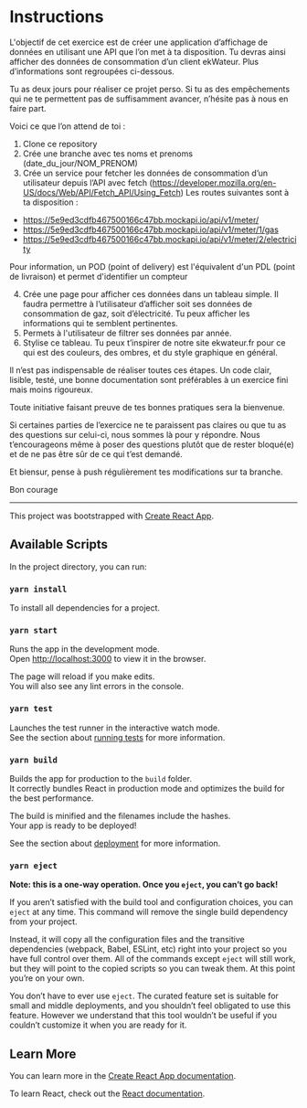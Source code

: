 # Instructions

L'objectif de cet exercice est de créer une application d’affichage de données en utilisant une API que l’on met à ta disposition. Tu devras ainsi afficher des données de consommation d’un client ekWateur. Plus d’informations sont regroupées ci-dessous.

Tu as deux jours pour réaliser ce projet perso. Si tu as des empêchements qui ne te permettent pas de suffisamment avancer, n’hésite pas à nous en faire part.

Voici ce que l’on attend de toi :

1. Clone ce repository
2. Crée une branche avec tes noms et prenoms (date_du_jour/NOM_PRENOM)
3. Crée un service pour fetcher les données de consommation d’un utilisateur depuis l’API avec fetch (https://developer.mozilla.org/en-US/docs/Web/API/Fetch_API/Using_Fetch)
   Les routes suivantes sont à ta disposition :

- https://5e9ed3cdfb467500166c47bb.mockapi.io/api/v1/meter/
- https://5e9ed3cdfb467500166c47bb.mockapi.io/api/v1/meter/1/gas
- https://5e9ed3cdfb467500166c47bb.mockapi.io/api/v1/meter/2/electricity

Pour information, un POD (point of delivery) est l'équivalent d'un PDL (point de livraison) et permet d'identifier un compteur

4. Crée une page pour afficher ces données dans un tableau simple. Il faudra permettre à l’utilisateur d’afficher soit ses données de consommation de gaz, soit d’électricité. Tu peux afficher les informations qui te semblent pertinentes.
5. Permets à l'utilisateur de filtrer ses données par année.
6. Stylise ce tableau. Tu peux t’inspirer de notre site ekwateur.fr pour ce qui est des couleurs, des ombres, et du style graphique en général.

Il n’est pas indispensable de réaliser toutes ces étapes. Un code clair, lisible, testé, une bonne documentation sont préférables à un exercice fini mais moins rigoureux.

Toute initiative faisant preuve de tes bonnes pratiques sera la bienvenue.

Si certaines parties de l’exercice ne te paraissent pas claires ou que tu as des questions sur celui-ci, nous sommes là pour y répondre. Nous t’encourageons même à poser des questions plutôt que de rester bloqué(e) et de ne pas être sûr de ce qui t’est demandé.

Et biensur, pense à push régulièrement tes modifications sur ta branche.

Bon courage

----------------------------------

This project was bootstrapped with [Create React App](https://github.com/facebook/create-react-app).

## Available Scripts

In the project directory, you can run:

### `yarn install`
To install all dependencies for a project.

### `yarn start`

Runs the app in the development mode.<br />
Open [http://localhost:3000](http://localhost:3000) to view it in the browser.

The page will reload if you make edits.<br />
You will also see any lint errors in the console.

### `yarn test`

Launches the test runner in the interactive watch mode.<br />
See the section about [running tests](https://facebook.github.io/create-react-app/docs/running-tests) for more information.

### `yarn build`

Builds the app for production to the `build` folder.<br />
It correctly bundles React in production mode and optimizes the build for the best performance.

The build is minified and the filenames include the hashes.<br />
Your app is ready to be deployed!

See the section about [deployment](https://facebook.github.io/create-react-app/docs/deployment) for more information.

### `yarn eject`

**Note: this is a one-way operation. Once you `eject`, you can’t go back!**

If you aren’t satisfied with the build tool and configuration choices, you can `eject` at any time. This command will remove the single build dependency from your project.

Instead, it will copy all the configuration files and the transitive dependencies (webpack, Babel, ESLint, etc) right into your project so you have full control over them. All of the commands except `eject` will still work, but they will point to the copied scripts so you can tweak them. At this point you’re on your own.

You don’t have to ever use `eject`. The curated feature set is suitable for small and middle deployments, and you shouldn’t feel obligated to use this feature. However we understand that this tool wouldn’t be useful if you couldn’t customize it when you are ready for it.

## Learn More

You can learn more in the [Create React App documentation](https://facebook.github.io/create-react-app/docs/getting-started).

To learn React, check out the [React documentation](https://reactjs.org/).
